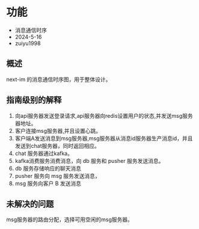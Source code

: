 # 功能

- 消息通信时序
- 2024-5-16
- zuiyu1998

## 概述

next-im 的消息通信时序图，用于整体设计。

## 指南级别的解释

1. 向api服务器发送登录请求,api服务器向redis设置用户的状态,并发送msg服务器地址。
2. 客户连接msg服务器,并且设置心跳。
3. 客户端A发送消息到msg服务器,msg服务器从消息id服务器生产消息id，并且发送到chat服务器，同时返回相应。
4. chat 服务器通过kafka。
5. kafka消费服务消费消息，向 db 服务和 pusher 服务发送消息。
6. db 服务存储响应的聊天消息
7. pusher 服务向 msg 服务发送消息，
8. msg 服务向客户 B 发送消息


## 未解决的问题
msg服务器的路由分配，选择可用空闲的msg服务器。